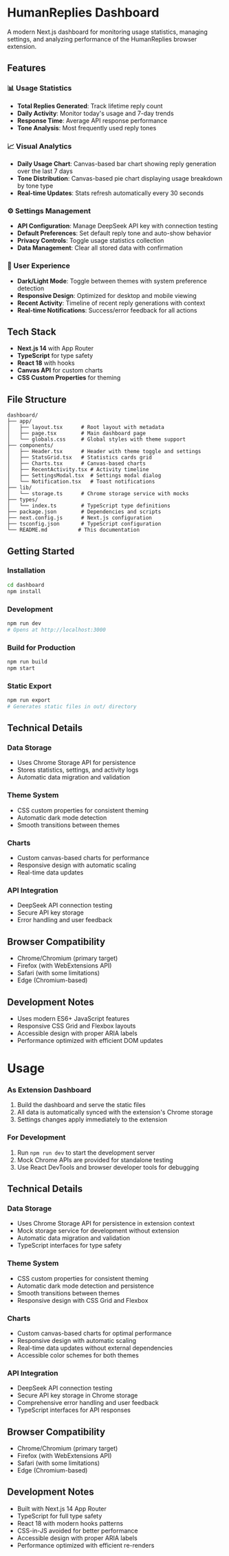 # HumanReplies Dashboard

A modern Next.js dashboard for monitoring usage statistics, managing settings, and analyzing performance of the HumanReplies browser extension.

## Features

### 📊 Usage Statistics
- **Total Replies Generated**: Track lifetime reply count
- **Daily Activity**: Monitor today's usage and 7-day trends
- **Response Time**: Average API response performance
- **Tone Analysis**: Most frequently used reply tones

### 📈 Visual Analytics
- **Daily Usage Chart**: Canvas-based bar chart showing reply generation over the last 7 days
- **Tone Distribution**: Canvas-based pie chart displaying usage breakdown by tone type
- **Real-time Updates**: Stats refresh automatically every 30 seconds

### ⚙️ Settings Management
- **API Configuration**: Manage DeepSeek API key with connection testing
- **Default Preferences**: Set default reply tone and auto-show behavior
- **Privacy Controls**: Toggle usage statistics collection
- **Data Management**: Clear all stored data with confirmation

### 🎨 User Experience
- **Dark/Light Mode**: Toggle between themes with system preference detection
- **Responsive Design**: Optimized for desktop and mobile viewing
- **Recent Activity**: Timeline of recent reply generations with context
- **Real-time Notifications**: Success/error feedback for all actions

## Tech Stack

- **Next.js 14** with App Router
- **TypeScript** for type safety
- **React 18** with hooks
- **Canvas API** for custom charts
- **CSS Custom Properties** for theming

## File Structure

```
dashboard/
├── app/
│   ├── layout.tsx      # Root layout with metadata
│   ├── page.tsx        # Main dashboard page
│   └── globals.css     # Global styles with theme support
├── components/
│   ├── Header.tsx      # Header with theme toggle and settings
│   ├── StatsGrid.tsx   # Statistics cards grid
│   ├── Charts.tsx      # Canvas-based charts
│   ├── RecentActivity.tsx # Activity timeline
│   ├── SettingsModal.tsx  # Settings modal dialog
│   └── Notification.tsx   # Toast notifications
├── lib/
│   └── storage.ts      # Chrome storage service with mocks
├── types/
│   └── index.ts        # TypeScript type definitions
├── package.json        # Dependencies and scripts
├── next.config.js      # Next.js configuration
├── tsconfig.json       # TypeScript configuration
└── README.md          # This documentation
```

## Getting Started

### Installation
```bash
cd dashboard
npm install
```

### Development
```bash
npm run dev
# Opens at http://localhost:3000
```

### Build for Production
```bash
npm run build
npm start
```

### Static Export
```bash
npm run export
# Generates static files in out/ directory
```

## Technical Details

### Data Storage
- Uses Chrome Storage API for persistence
- Stores statistics, settings, and activity logs
- Automatic data migration and validation

### Theme System
- CSS custom properties for consistent theming
- Automatic dark mode detection
- Smooth transitions between themes

### Charts
- Custom canvas-based charts for performance
- Responsive design with automatic scaling
- Real-time data updates

### API Integration
- DeepSeek API connection testing
- Secure API key storage
- Error handling and user feedback

## Browser Compatibility
- Chrome/Chromium (primary target)
- Firefox (with WebExtensions API)
- Safari (with some limitations)
- Edge (Chromium-based)

## Development Notes
- Uses modern ES6+ JavaScript features
- Responsive CSS Grid and Flexbox layouts
- Accessible design with proper ARIA labels
- Performance optimized with efficient DOM updates
#
# Usage

### As Extension Dashboard
1. Build the dashboard and serve the static files
2. All data is automatically synced with the extension's Chrome storage
3. Settings changes apply immediately to the extension

### For Development
1. Run `npm run dev` to start the development server
2. Mock Chrome APIs are provided for standalone testing
3. Use React DevTools and browser developer tools for debugging

## Technical Details

### Data Storage
- Uses Chrome Storage API for persistence in extension context
- Mock storage service for development without extension
- Automatic data migration and validation
- TypeScript interfaces for type safety

### Theme System
- CSS custom properties for consistent theming
- Automatic dark mode detection and persistence
- Smooth transitions between themes
- Responsive design with CSS Grid and Flexbox

### Charts
- Custom canvas-based charts for optimal performance
- Responsive design with automatic scaling
- Real-time data updates without external dependencies
- Accessible color schemes for both themes

### API Integration
- DeepSeek API connection testing
- Secure API key storage in Chrome storage
- Comprehensive error handling and user feedback
- TypeScript interfaces for API responses

## Browser Compatibility
- Chrome/Chromium (primary target)
- Firefox (with WebExtensions API)
- Safari (with some limitations)
- Edge (Chromium-based)

## Development Notes
- Built with Next.js 14 App Router
- TypeScript for full type safety
- React 18 with modern hooks patterns
- CSS-in-JS avoided for better performance
- Accessible design with proper ARIA labels
- Performance optimized with efficient re-renders
